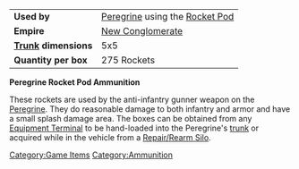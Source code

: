 |                                          |                                                                                       |
|------------------------------------------|---------------------------------------------------------------------------------------|
| **Used by**                              | [Peregrine](Peregrine "wikilink") using the [Rocket Pod](Rocket_Pod_(BFR) "wikilink") |
| **Empire**                               | [New Conglomerate](New_Conglomerate "wikilink")                                       |
| **[Trunk](Trunk "wikilink") dimensions** | 5x5                                                                                   |
| **Quantity per box**                     | 275 Rockets                                                                           |

**Peregrine Rocket Pod Ammunition**

These rockets are used by the anti-infantry gunner weapon on the
[Peregrine](Peregrine "wikilink"). They do reasonable damage to both
infantry and armor and have a small splash damage area. The boxes can be
obtained from any [Equipment Terminal](Equipment_Terminal "wikilink") to
be hand-loaded into the Peregrine's [trunk](trunk "wikilink") or
acquired while in the vehicle from a [Repair/Rearm
Silo](Repair/Rearm_Silo "wikilink").

[Category:Game Items](Category:Game_Items "wikilink")
[Category:Ammunition](Category:Ammunition "wikilink")